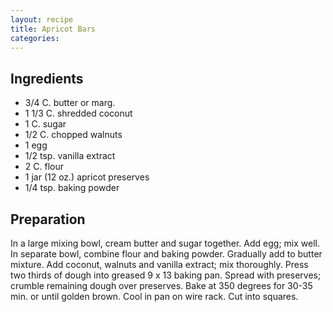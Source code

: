 ```yaml
---
layout: recipe
title: Apricot Bars
categories:
---
```


## Ingredients

- 3/4 C.  butter or marg.
- 1 1/3 C.  shredded coconut
- 1 C.  sugar
- 1/2 C.  chopped walnuts
- 1 egg
- 1/2 tsp. vanilla extract
- 2 C.  flour
- 1 jar (12 oz.) apricot preserves
- 1/4 tsp. baking powder

## Preparation

In a large mixing bowl, cream butter and sugar together.  Add egg; mix well.  In separate bowl, combine flour and baking powder.  Gradually add to butter mixture.  Add coconut, walnuts and vanilla extract; mix thoroughly.  Press two thirds of dough into greased 9 x 13 baking pan.  Spread with preserves; crumble remaining dough over preserves.  Bake at 350 degrees for 30-35 min. or until golden brown.  Cool in pan on wire rack.  Cut into squares.